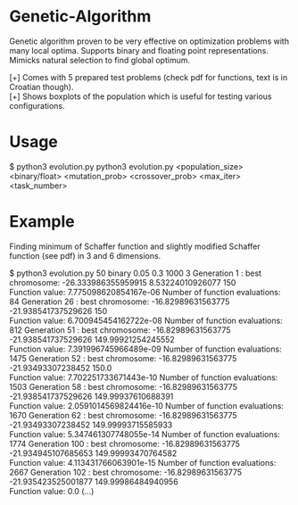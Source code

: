# Genetic-Algorithm
Genetic algorithm proven to be very effective on optimization problems with many local optima. Supports binary and floating point representations. Mimicks natural selection to find global optimum.

[+] Comes with 5 prepared test problems (check pdf for functions, text is in Croatian though). <br>
[+] Shows boxplots of the population which is useful for testing various configurations. 

# Usage
$ python3 evolution.py 
python3 evolution.py <population_size> <binary/float> <mutation_prob> <crossover_prob> <max_iter> <task_number>

# Example
Finding minimum of Schaffer function and slightly modified Schaffer function (see pdf) in 3 and 6 dimensions. 

$ python3 evolution.py 50 binary 0.05 0.3 1000 3
Generation  1 : best chromosome:  -26.333986355959915  8.53224010926077  150  
Function value: 7.775098620854167e-06
Number of function evaluations:  84
Generation  26 : best chromosome:  -16.82989631563775  -21.938541737529626  150  
Function value: 6.700945454162722e-08
Number of function evaluations:  812
Generation  51 : best chromosome:  -16.82989631563775  -21.938541737529626  149.99921254245552  
Function value: 7.391996745966489e-09
Number of function evaluations:  1475
Generation  52 : best chromosome:  -16.82989631563775  -21.93493307238452  150.0  
Function value: 7.702251733671443e-10
Number of function evaluations:  1503
Generation  58 : best chromosome:  -16.82989631563775  -21.938541737529626  149.99937610688391  
Function value: 2.0591014569824416e-10
Number of function evaluations:  1670
Generation  62 : best chromosome:  -16.82989631563775  -21.93493307238452  149.99993715585933  
Function value: 5.347461307748055e-14
Number of function evaluations:  1774
Generation  100 : best chromosome:  -16.82989631563775  -21.934945107685653  149.99993470764582  
Function value: 4.113431766063901e-15
Number of function evaluations:  2667
Generation  102 : best chromosome:  -16.82989631563775  -21.935423525001877  149.99986484940956  
Function value: 0.0
(...)
